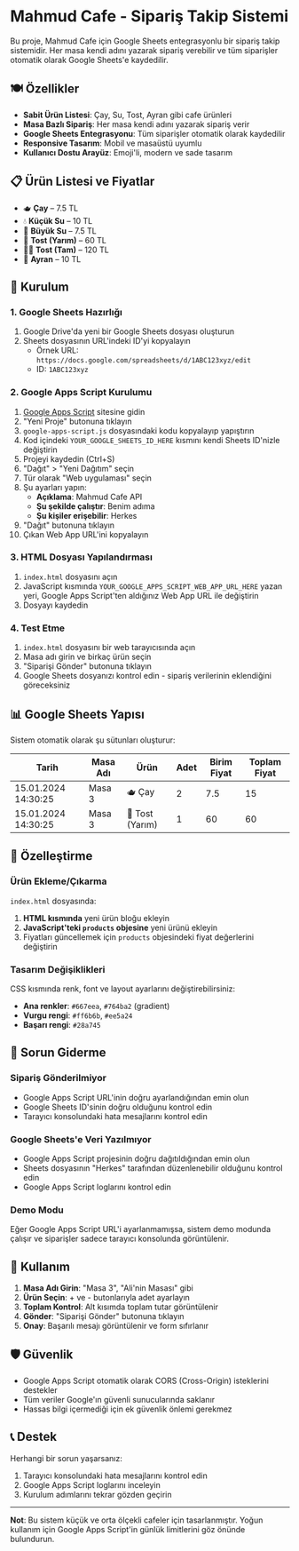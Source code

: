 # Mahmud Cafe - Sipariş Takip Sistemi

Bu proje, Mahmud Cafe için Google Sheets entegrasyonlu bir sipariş takip sistemidir. Her masa kendi adını yazarak sipariş verebilir ve tüm siparişler otomatik olarak Google Sheets'e kaydedilir.

## 🍽️ Özellikler

- **Sabit Ürün Listesi**: Çay, Su, Tost, Ayran gibi cafe ürünleri
- **Masa Bazlı Sipariş**: Her masa kendi adını yazarak sipariş verir
- **Google Sheets Entegrasyonu**: Tüm siparişler otomatik olarak kaydedilir
- **Responsive Tasarım**: Mobil ve masaüstü uyumlu
- **Kullanıcı Dostu Arayüz**: Emoji'li, modern ve sade tasarım

## 📋 Ürün Listesi ve Fiyatlar

- 🫖 **Çay** – 7.5 TL
- 💧 **Küçük Su** – 10 TL
- 🚰 **Büyük Su** – 7.5 TL
- 🥪 **Tost (Yarım)** – 60 TL
- 🥪🧀 **Tost (Tam)** – 120 TL
- 🥛 **Ayran** – 10 TL

## 🚀 Kurulum

### 1. Google Sheets Hazırlığı

1. Google Drive'da yeni bir Google Sheets dosyası oluşturun
2. Sheets dosyasının URL'indeki ID'yi kopyalayın
   - Örnek URL: `https://docs.google.com/spreadsheets/d/1ABC123xyz/edit`
   - ID: `1ABC123xyz`

### 2. Google Apps Script Kurulumu

1. [Google Apps Script](https://script.google.com) sitesine gidin
2. "Yeni Proje" butonuna tıklayın
3. `google-apps-script.js` dosyasındaki kodu kopyalayıp yapıştırın
4. Kod içindeki `YOUR_GOOGLE_SHEETS_ID_HERE` kısmını kendi Sheets ID'nizle değiştirin
5. Projeyi kaydedin (Ctrl+S)
6. "Dağıt" > "Yeni Dağıtım" seçin
7. Tür olarak "Web uygulaması" seçin
8. Şu ayarları yapın:
   - **Açıklama**: Mahmud Cafe API
   - **Şu şekilde çalıştır**: Benim adıma
   - **Şu kişiler erişebilir**: Herkes
9. "Dağıt" butonuna tıklayın
10. Çıkan Web App URL'ini kopyalayın

### 3. HTML Dosyası Yapılandırması

1. `index.html` dosyasını açın
2. JavaScript kısmında `YOUR_GOOGLE_APPS_SCRIPT_WEB_APP_URL_HERE` yazan yeri, Google Apps Script'ten aldığınız Web App URL ile değiştirin
3. Dosyayı kaydedin

### 4. Test Etme

1. `index.html` dosyasını bir web tarayıcısında açın
2. Masa adı girin ve birkaç ürün seçin
3. "Siparişi Gönder" butonuna tıklayın
4. Google Sheets dosyanızı kontrol edin - sipariş verilerinin eklendiğini göreceksiniz

## 📊 Google Sheets Yapısı

Sistem otomatik olarak şu sütunları oluşturur:

| Tarih | Masa Adı | Ürün | Adet | Birim Fiyat | Toplam Fiyat |
|-------|----------|------|------|-------------|--------------|
| 15.01.2024 14:30:25 | Masa 3 | 🫖 Çay | 2 | 7.5 | 15 |
| 15.01.2024 14:30:25 | Masa 3 | 🥪 Tost (Yarım) | 1 | 60 | 60 |

## 🎨 Özelleştirme

### Ürün Ekleme/Çıkarma

`index.html` dosyasında:

1. **HTML kısmında** yeni ürün bloğu ekleyin
2. **JavaScript'teki `products` objesine** yeni ürünü ekleyin
3. Fiyatları güncellemek için `products` objesindeki fiyat değerlerini değiştirin

### Tasarım Değişiklikleri

CSS kısmında renk, font ve layout ayarlarını değiştirebilirsiniz:

- **Ana renkler**: `#667eea`, `#764ba2` (gradient)
- **Vurgu rengi**: `#ff6b6b`, `#ee5a24`
- **Başarı rengi**: `#28a745`

## 🔧 Sorun Giderme

### Sipariş Gönderilmiyor
- Google Apps Script URL'inin doğru ayarlandığından emin olun
- Google Sheets ID'sinin doğru olduğunu kontrol edin
- Tarayıcı konsolundaki hata mesajlarını kontrol edin

### Google Sheets'e Veri Yazılmıyor
- Google Apps Script projesinin doğru dağıtıldığından emin olun
- Sheets dosyasının "Herkes" tarafından düzenlenebilir olduğunu kontrol edin
- Google Apps Script loglarını kontrol edin

### Demo Modu
Eğer Google Apps Script URL'i ayarlanmamışsa, sistem demo modunda çalışır ve siparişler sadece tarayıcı konsolunda görüntülenir.

## 📱 Kullanım

1. **Masa Adı Girin**: "Masa 3", "Ali'nin Masası" gibi
2. **Ürün Seçin**: + ve - butonlarıyla adet ayarlayın
3. **Toplam Kontrol**: Alt kısımda toplam tutar görüntülenir
4. **Gönder**: "Siparişi Gönder" butonuna tıklayın
5. **Onay**: Başarılı mesajı görüntülenir ve form sıfırlanır

## 🛡️ Güvenlik

- Google Apps Script otomatik olarak CORS (Cross-Origin) isteklerini destekler
- Tüm veriler Google'ın güvenli sunucularında saklanır
- Hassas bilgi içermediği için ek güvenlik önlemi gerekmez

## 📞 Destek

Herhangi bir sorun yaşarsanız:
1. Tarayıcı konsolundaki hata mesajlarını kontrol edin
2. Google Apps Script loglarını inceleyin
3. Kurulum adımlarını tekrar gözden geçirin

---

**Not**: Bu sistem küçük ve orta ölçekli cafeler için tasarlanmıştır. Yoğun kullanım için Google Apps Script'in günlük limitlerini göz önünde bulundurun.